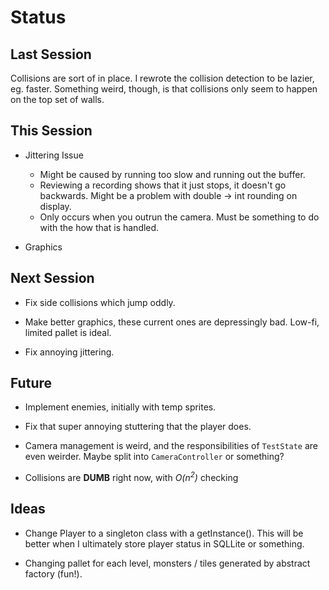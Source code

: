 Status
======


Last Session
------------
Collisions are sort of in place. I rewrote the collision detection to be lazier, eg. faster. Something weird, though, is that collisions only seem to happen on the top set of walls.

This Session
------------

+ Jittering Issue
    + Might be caused by running too slow and running out the buffer.
    + Reviewing a recording shows that it just stops, it doesn't go backwards. Might be a problem with double -> int rounding on display.
    + Only occurs when you outrun the camera. Must be something to do with the how that is handled.


+ Graphics

Next Session
------------
+ Fix side collisions which jump oddly.

+ Make better graphics, these current ones are depressingly bad. Low-fi, limited pallet is ideal.

+ Fix annoying jittering.

Future
------

+ Implement enemies, initially with temp sprites.

+ Fix that super annoying stuttering that the player does.

+ Camera management is weird, and the responsibilities of `TestState` are even weirder. Maybe split into `CameraController` or something?

+ Collisions are __DUMB__ right now, with _O(n<sup>2</sup>)_ checking


Ideas
-----

+ Change Player to a singleton class with a getInstance(). This will be better when I ultimately store player status in SQLLite or something.

+ Changing pallet for each level, monsters / tiles generated by abstract factory (fun!).
